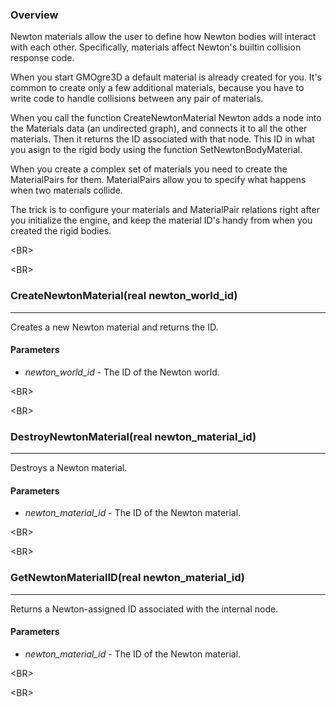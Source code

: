 ### Overview ###
Newton materials allow the user to define how Newton bodies will interact with each other. Specifically, materials affect Newton's builtin collision response code.

When you start GMOgre3D a default material is already created for you. It's common to create only a few additional materials, because you have to write code to handle collisions between any pair of materials.

When you call the function CreateNewtonMaterial Newton adds a node into the Materials data (an undirected graph), and connects it to all the other materials. Then it returns the ID associated with that node. This ID in what you asign to the rigid body using the function SetNewtonBodyMaterial.

When you create a complex set of materials you need to create the MaterialPairs for them. MaterialPairs allow you to specify what happens when two materials collide.

The trick is to configure your materials and MaterialPair relations right after you initialize the engine, and keep the material ID's handy from when you created the rigid bodies.


&lt;BR&gt;




&lt;BR&gt;


### CreateNewtonMaterial(real newton\_world\_id) ###

---

Creates a new Newton material and returns the ID.
#### Parameters ####
  * _newton\_world\_id_ - The ID of the Newton world.


&lt;BR&gt;




&lt;BR&gt;


### DestroyNewtonMaterial(real newton\_material\_id) ###

---

Destroys a Newton material.
#### Parameters ####
  * _newton\_material\_id_ - The ID of the Newton material.


&lt;BR&gt;




&lt;BR&gt;


### GetNewtonMaterialID(real newton\_material\_id) ###

---

Returns a Newton-assigned ID associated with the internal node.
#### Parameters ####
  * _newton\_material\_id_ - The ID of the Newton material.


&lt;BR&gt;




&lt;BR&gt;

